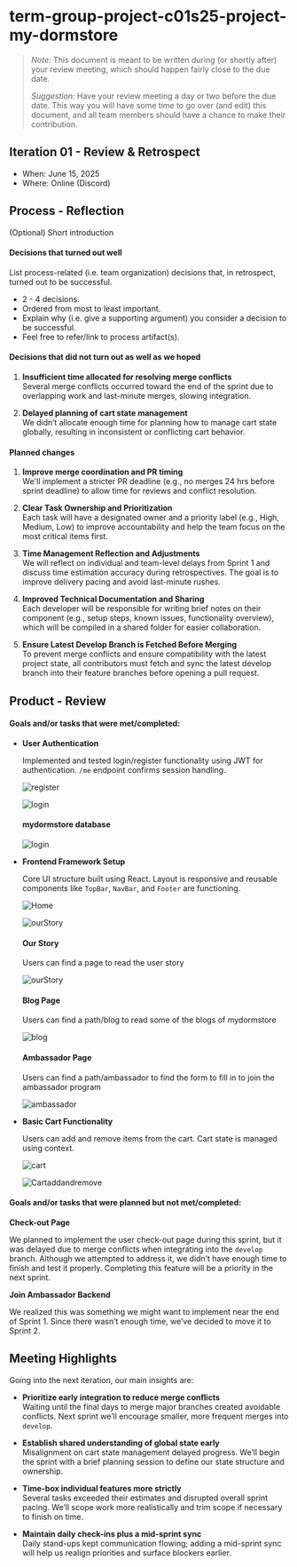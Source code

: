 # term-group-project-c01s25-project-my-dormstore

 > _Note:_ This document is meant to be written during (or shortly after) your review meeting, which should happen fairly close to the due date.      
 >      
 > _Suggestion:_ Have your review meeting a day or two before the due date. This way you will have some time to go over (and edit) this document, and all team members should have a chance to make their contribution.


## Iteration 01 - Review & Retrospect

 * When: June 15, 2025
 * Where: Online (Discord)

## Process - Reflection

(Optional) Short introduction

#### Decisions that turned out well

List process-related (i.e. team organization) decisions that, in retrospect, turned out to be successful.


 * 2 - 4 decisions.
 * Ordered from most to least important.
 * Explain why (i.e. give a supporting argument) you consider a decision to be successful.
 * Feel free to refer/link to process artifact(s).

#### Decisions that did not turn out as well as we hoped

1. **Insufficient time allocated for resolving merge conflicts**  
Several merge conflicts occurred toward the end of the sprint due to overlapping work and last-minute merges, slowing integration.

2. **Delayed planning of cart state management**  
We didn’t allocate enough time for planning how to manage cart state globally, resulting in inconsistent or conflicting cart behavior.

#### Planned changes

1. **Improve merge coordination and PR timing**  
We'll implement a stricter PR deadline (e.g., no merges 24 hrs before sprint deadline) to allow time for reviews and conflict resolution.

2. **Clear Task Ownership and Prioritization**
<br>Each task will have a designated owner and a priority label (e.g., High, Medium, Low) to improve accountability and help the team focus on the most critical items first.</br>

3. **Time Management Reflection and Adjustments**
<br>We will reflect on individual and team-level delays from Sprint 1 and discuss time estimation accuracy during retrospectives. The goal is to improve delivery pacing and avoid last-minute rushes.</br>

4. **Improved Technical Documentation and Sharing**
<br>Each developer will be responsible for writing brief notes on their component (e.g., setup steps, known issues, functionality overview), which will be compiled in a shared folder for easier collaboration.</br>

5. **Ensure Latest Develop Branch is Fetched Before Merging**
<br>To prevent merge conflicts and ensure compatibility with the latest project state, all contributors must fetch and sync the latest develop branch into their feature branches before opening a pull request.</br>

## Product - Review

#### Goals and/or tasks that were met/completed:

- **User Authentication**  

  Implemented and tested login/register functionality using JWT for authentication. `/me` endpoint confirms session handling.

  ![register](./images/Login.png)

  ![login](./images/Register.png)

  #### mydormstore database 

  ![login](./images/database.png)

- **Frontend Framework Setup**  

  Core UI structure built using React. Layout is responsive and reusable components like `TopBar`, `NavBar`, and `Footer` are functioning.

  ![Home](./images/Home.png)

  ![ourStory](./images/ourStory.png)


  #### Our Story
  
  Users can find a page to read the user story
  
  ![ourStory](./images/ourStory.png)


  #### Blog Page

  Users can find a path/blog to read some of the blogs of mydormstore

  ![blog](./images/blog.png)


  #### Ambassador Page

  Users can find a path/ambassador to find the form to fill in to join the ambassador program

  ![ambassador](./images/ambassador.png)

- **Basic Cart Functionality**  

  Users can add and remove items from the cart. Cart state is managed using context.

  ![cart](./images/Cart.png)

  ![Cartaddandremove](./images/cartAddandRremove.png)


#### Goals and/or tasks that were planned but not met/completed:

**Check-out Page**  

We planned to implement the user check-out page during this sprint, but it was delayed due to merge conflicts when integrating into the `develop` branch. Although we attempted to address it, we didn’t have enough time to finish and test it properly. Completing this feature will be a priority in the next sprint.

**Join Ambassador Backend**

We realized this was something we might want to implement near the end of Sprint 1. Since there wasn’t enough time, we’ve decided to move it to Sprint 2.


## Meeting Highlights

Going into the next iteration, our main insights are:


- **Prioritize early integration to reduce merge conflicts**  
  Waiting until the final days to merge major branches created avoidable conflicts. Next sprint we’ll encourage smaller, more frequent merges into `develop`.

- **Establish shared understanding of global state early**  
  Misalignment on cart state management delayed progress. We’ll begin the sprint with a brief planning session to define our state structure and ownership.

- **Time-box individual features more strictly**  
  Several tasks exceeded their estimates and disrupted overall sprint pacing. We’ll scope work more realistically and trim scope if necessary to finish on time.

- **Maintain daily check-ins plus a mid-sprint sync**  
  Daily stand-ups kept communication flowing; adding a mid-sprint sync will help us realign priorities and surface blockers earlier.


